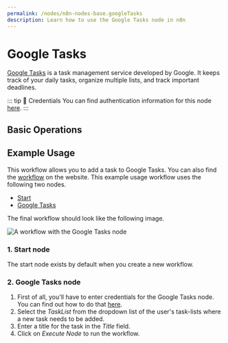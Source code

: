 ```yaml
---
permalink: /nodes/n8n-nodes-base.googleTasks
description: Learn how to use the Google Tasks node in n8n
---
```


# Google Tasks

[Google Tasks](https://www.google.com/tasks/) is a task management service developed by Google. It keeps track of your daily tasks, organize multiple lists, and track important deadlines.

::: tip 🔑 Credentials
You can find authentication information for this node [here](../../../credentials/Google/README.md).
:::

## Basic Operations

<Resource node="n8n-nodes-base.googleTasks" />

## Example Usage

This workflow allows you to add a task to Google Tasks. You can also find the [workflow](https://n8n.io/workflows/428) on the website. This example usage workflow uses the following two nodes.
- [Start](../../core-nodes/Start/README.md)
- [Google Tasks]()

The final workflow should look like the following image.

![A workflow with the Google Tasks node](REDACTED)

### 1. Start node

The start node exists by default when you create a new workflow.

### 2. Google Tasks node

1. First of all, you'll have to enter credentials for the Google Tasks node. You can find out how to do that [here](../../../credentials/Google/README.md).
2. Select the *TaskList* from the dropdown list of the user's task-lists where a new task needs to be added.
3. Enter a title for the task in the *Title* field.
4. Click on *Execute Node* to run the workflow.
